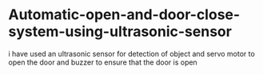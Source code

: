 # Automatic-open-and-door-close-system-using-ultrasonic-sensor
i have used an ultrasonic sensor for detection of object and servo motor to open the door and buzzer to ensure that the door is open
